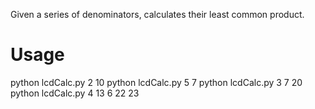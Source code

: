 Given a series of denominators, calculates their least common product.

# Usage #

python lcdCalc.py 2 10
python lcdCalc.py 5 7
python lcdCalc.py 3 7 20
python lcdCalc.py 4 13 6 22 23
